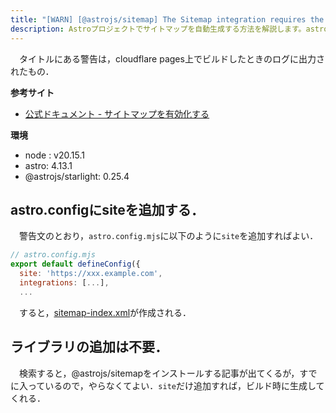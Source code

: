 ```yaml
---
title: "[WARN] [@astrojs/sitemap] The Sitemap integration requires the `site` astro.config option. Skipping."
description: Astroプロジェクトでサイトマップを自動生成する方法を解説します。astro.config.mjsにsiteオプションを追加することで、ビルド時にsitemap-index.xmlが生成されます。
---
```


　タイトルにある警告は，cloudflare pages上でビルドしたときのログに出力されたもの．

**参考サイト**
- [公式ドキュメント - サイトマップを有効化する](https://starlight.astro.build/ja/guides/customization/)

**環境**
- node : v20.15.1
- astro: 4.13.1
- @astrojs/starlight: 0.25.4

## astro.configにsiteを追加する．
　警告文のとおり，`astro.config.mjs`に以下のように`site`を追加すればよい．
```js
// astro.config.mjs
export default defineConfig({
  site: 'https://xxx.example.com',
  integrations: [...],
  ...
```
　すると，[sitemap-index.xml](https://mathdoc.ifdef.jp/sitemap-index.xml)が作成される．

## ライブラリの追加は不要．
　検索すると，@astrojs/sitemapをインストールする記事が出てくるが，すでに入っているので，やらなくてよい．`site`だけ追加すれば，ビルド時に生成してくれる．
